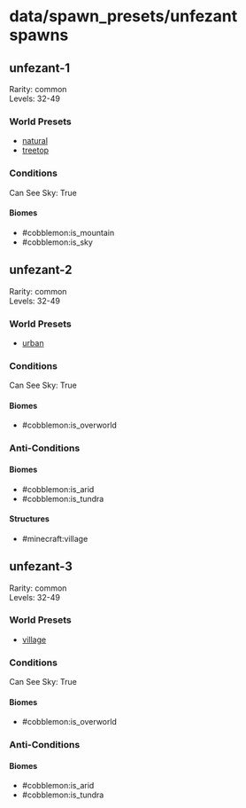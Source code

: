 # data/spawn_presets/unfezant spawns  
  
## unfezant-1  
Rarity: common  
Levels: 32-49  
  
### World Presets  
* [natural](/data/world_presets/natural.md)  
* [treetop](/data/world_presets/treetop.md)  
  
### Conditions  
Can See Sky: True  
  
#### Biomes  
  * #cobblemon:is_mountain
  * #cobblemon:is_sky
  
  
## unfezant-2  
Rarity: common  
Levels: 32-49  
  
### World Presets  
* [urban](/data/world_presets/urban.md)  
  
### Conditions  
Can See Sky: True  
  
#### Biomes  
  * #cobblemon:is_overworld
  
  
### Anti-Conditions  
  
#### Biomes  
  * #cobblemon:is_arid
  * #cobblemon:is_tundra
  
  
#### Structures  
  * #minecraft:village
  
  
## unfezant-3  
Rarity: common  
Levels: 32-49  
  
### World Presets  
* [village](/data/world_presets/village.md)  
  
### Conditions  
Can See Sky: True  
  
#### Biomes  
  * #cobblemon:is_overworld
  
  
### Anti-Conditions  
  
#### Biomes  
  * #cobblemon:is_arid
  * #cobblemon:is_tundra
  
